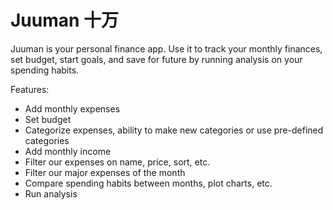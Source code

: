 # Juuman 十万

Juuman is your personal finance app. Use it to track your monthly finances, set budget, start goals, and save for future by running analysis on your spending habits.

Features:

- Add monthly expenses
- Set budget
- Categorize expenses, ability to make new categories or use pre-defined categories
- Add monthly income
- Filter our expenses on name, price, sort, etc.
- Filter our major expenses of the month
- Compare spending habits between months, plot charts, etc.
- Run analysis
